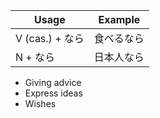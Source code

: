 |Usage|Example|
|-|-|
|V (cas.) + なら|食べるなら|
|N + なら|日本人なら|

- Giving advice
- Express ideas
- Wishes